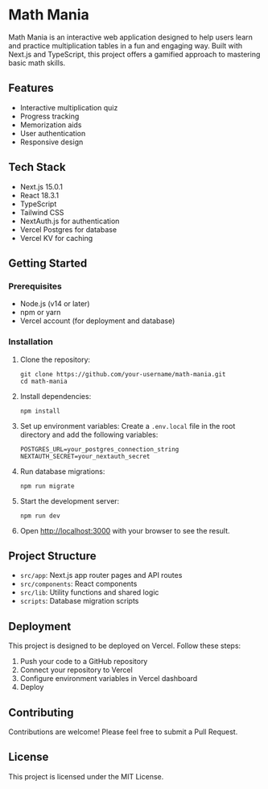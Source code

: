 # Math Mania

Math Mania is an interactive web application designed to help users learn and practice multiplication tables in a fun and engaging way. Built with Next.js and TypeScript, this project offers a gamified approach to mastering basic math skills.

## Features

- Interactive multiplication quiz
- Progress tracking
- Memorization aids
- User authentication
- Responsive design

## Tech Stack

- Next.js 15.0.1
- React 18.3.1
- TypeScript
- Tailwind CSS
- NextAuth.js for authentication
- Vercel Postgres for database
- Vercel KV for caching

## Getting Started

### Prerequisites

- Node.js (v14 or later)
- npm or yarn
- Vercel account (for deployment and database)

### Installation

1. Clone the repository:
   ```
   git clone https://github.com/your-username/math-mania.git
   cd math-mania
   ```

2. Install dependencies:
   ```
   npm install
   ```

3. Set up environment variables:
   Create a `.env.local` file in the root directory and add the following variables:
   ```
   POSTGRES_URL=your_postgres_connection_string
   NEXTAUTH_SECRET=your_nextauth_secret
   ```

4. Run database migrations:
   ```
   npm run migrate
   ```

5. Start the development server:
   ```
   npm run dev
   ```

6. Open [http://localhost:3000](http://localhost:3000) with your browser to see the result.

## Project Structure

- `src/app`: Next.js app router pages and API routes
- `src/components`: React components
- `src/lib`: Utility functions and shared logic
- `scripts`: Database migration scripts

## Deployment

This project is designed to be deployed on Vercel. Follow these steps:

1. Push your code to a GitHub repository
2. Connect your repository to Vercel
3. Configure environment variables in Vercel dashboard
4. Deploy

## Contributing

Contributions are welcome! Please feel free to submit a Pull Request.

## License

This project is licensed under the MIT License.
